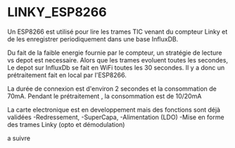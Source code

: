 # LINKY_ESP8266

Un ESP8266 est utilisé pour lire les trames TIC venant du compteur Linky et de les enregistrer periodiquement dans une base InfluxDB.

Du fait de la faible energie fournie par le compteur, un stratégie de lecture vs depot est necessaire.
Alors que les trames evoluent toutes les secondes, Le depot sur InfluxDb se fait en WiFi toutes les 30 secondes. 
Il y a donc un prétraitement fait en local par l'ESP8266.

La durée de connexion est d'environ 2 secondes et la consommation de 70mA.
Pendant le prétraitement , la consommation est de 10/20mA

La carte electronique est en developpement mais des fonctions sont déjà validées
-Redressement, 
-SuperCapa, 
-Alimentation (LDO)
-Mise en forme des trames Linky (opto et démodulation)

a suivre

